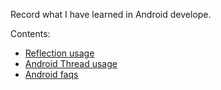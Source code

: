 Record what I have learned in Android develope.



Contents:

- [Reflection usage](./reflection.md)
- [Android Thread usage](./android-thread-usage.md)
- [Android faqs](./android-faqs.md)